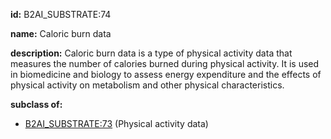 **id:** B2AI_SUBSTRATE:74

**name:** Caloric burn data

**description:** Caloric burn data is a type of physical activity data that measures the number of calories burned during physical activity. It is used in biomedicine and biology to assess energy expenditure and the effects of physical activity on metabolism and other physical characteristics.

**subclass of:**

- [B2AI_SUBSTRATE:73](../substrates/physical-activity-data.markdown) (Physical activity data)
